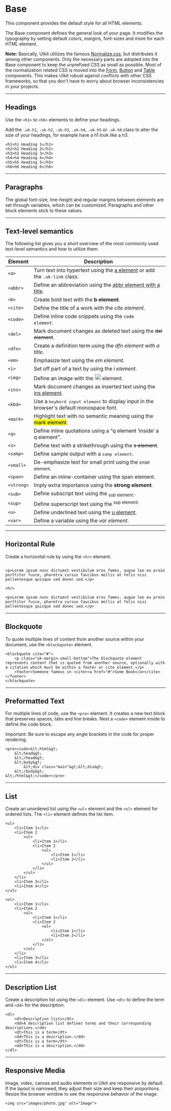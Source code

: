 # Base

<p class="uk-text-lead">This component provides the default style for all HTML elements.</p>

The Base component defines the general look of your page. It modifies the typography by setting default colors, margins, font-sizes and more for each HTML element.

**Note:** Basically, UIkit utilizes the famous [Normalize.css](http://necolas.github.io/normalize.css/), but distributes it among other components. Only the necessary parts are adopted into the Base component to keep the unprefixed CSS as small as possible. Most of the normalization related CSS is moved into the [Form](form.md), [Button](button.md) and [Table](table.md) components. This makes UIkit robust against conflicts with other CSS frameworks, so that you don't have to worry about browser inconsistencies in your projects.

***

## Headings

Use the `<h1>` to `<h6>` elements to define your headings.

Add the `.uk-h1`, `.uk-h2`, `.uk-h3`, `.uk-h4`, `.uk-h5` or `.uk-h6` class to alter the size of your headings, for example have a h1 look like a h3.

```example
<h1>h1 Heading 1</h1>
<h2>h2 Heading 2</h2>
<h3>h3 Heading 3</h3>
<h4>h4 Heading 4</h4>
<h5>h5 Heading 5</h5>
<h6>h6 Heading 6</h6>
```

***

## Paragraphs

The global font-size, line-height and regular margins between elements are set through variables, which can be customized. Paragraphs and other block elements stick to these values.

***

## Text-level semantics

The following list gives you a short overview of the most commonly used text-level semantics and how to utilize them.

| Element  | Description                                                                                               |
|----------|-----------------------------------------------------------------------------------------------------------|
| `<a>`      | Turn text into hypertext using the <a href="#">a element</a> or add the `.uk-link` class.                                             |
| `<abbr>`   | Define an abbreviation using the <abbr title="Title Text">abbr element with a title</abbr>.               |
| `<b>`      | Create bold text with the <b>b element</b>.                                                               |
| `<cite>`   | Define the title of a work with the <cite>cite element</cite>.                                           |
| `<code>`   | Define inline code snippets using the <code>code element</code>.                                          |
| `<del>`    | Mark document changes as deleted text using the <del>del element</del>.                                   |
| `<dfn>`    | Create a definition term using the <dfn title="Defines a definition term">dfn element with a title</dfn>. |
| `<em>`     | Emphasize text using the <em>em element</em>.                                                             |
| `<i>`      | Set off part of a text by using the <i>i element</i>.                                                      |
| `<img>`    | Define an image with the <img width="20" src="../docs/images/dark.jpg"> element.             |
| `<ins>`    | Mark document changes as inserted text using the <ins>ins element</ins>.                                  |
| `<kbd>`    | Use a <kbd>keybord input element</kbd> to display input in the browser's default monospace font.        |
| `<mark>`   | Highlight text with no semantic meaning using the <mark>mark element</mark>.                              |
| `<q>`      | Define inline quotations using a <q>q element <q>inside</q> a q element</q>.                              |
| `<s>`      | Define text with a strikethrough using the <s>s element</s>.                                              |
| `<samp>`   | Define sample output with a <samp>samp element</samp>.                                                    |
| `<small>`  | De-emphasize text for small print using the <small>small element</small>.                                 |
| `<span>`   | Define an inline-container using the <span>span element</span>.                                           |
| `<strong>` | Imply extra importance using the <strong>strong element</strong>.                                     |
| `<sub>`    | Define subscript text using the <sub>sub element.</sub>.                                                              |
| `<sup>`    | Define superscript text using the <sup>sup element.</sup>                                                 |
| `<u>`      | Define underlined text using the <u>u element</u>.                                                        |
| `<var>`    | Define a variable using the <var>var element</var>.                                                       |

***

## Horizontal Rule

Create a horizontal rule by using the `<hr>` element.

```example

<p>Lorem ipsum nunc dictumst vestibulum eros fames, augue leo eu proin porttitor fusce, pharetra cursus faucibus mollis at felis nisi pellentesque quisque sed donec sed.</p>

<hr>

<p>Lorem ipsum nunc dictumst vestibulum eros fames, augue leo eu proin porttitor fusce, pharetra cursus faucibus mollis at felis nisi pellentesque quisque sed donec sed.</p>

```

***

## Blockquote

To quote multiple lines of content from another source within your document, use the `<blockquote>` element.

```example
<blockquote cite="#">
    <p class="uk-margin-small-bottom">The blockquote element represents content that is quoted from another source, optionally with a citation which must be within a footer or cite element.</p>
    <footer>Someone famous in <cite><a href="#">Some Book</a></cite></footer>
</blockquote>
```

***

## Preformatted Text

For multiple lines of code, use the `<pre>` element. It creates a new text block that preserves spaces, tabs and line breaks. Nest a `<code>` element inside to define the code block.

Important: Be sure to escape any angle brackets in the code for proper rendering.

```example
<pre><code>&lt;html&gt;
    &lt;head&gt;
    &lt;/head&gt;
    &lt;body&gt;
        &lt;div class="main"&gt;&lt;div&gt;
    &lt;/body&gt;
&lt;/html&gt;</code></pre>
```

***

## List

Create an unordered list using the `<ul>` element and the `<ol>` element for ordered lists. The `<li>` element defines the list item.

```example
<ul>
    <li>Item 1</li>
    <li>Item 2
        <ul>
            <li>Item 1</li>
            <li>Item 2
                <ul>
                    <li>Item 1</li>
                    <li>Item 2</li>
                </ul>
            </li>
        </ul>
    </li>
    <li>Item 3</li>
    <li>Item 4</li>
</ul>
```

```example
<ol>
    <li>Item 1</li>
    <li>Item 2
        <ol>
            <li>Item 1</li>
            <li>Item 2
                <ol>
                    <li>Item 1</li>
                    <li>Item 2</li>
                </ol>
            </li>
        </ol>
    </li>
    <li>Item 3</li>
    <li>Item 4</li>
</ol>
```

***

## Description List

Create a description list using the `<dl>` element. Use `<dt>` to define the term and `<dd>` for the description.

```example
<dl>
    <dt>Description lists</dt>
    <dd>A description list defines terms and their corresponding descriptions.</dd>
    <dt>This is a term</dt>
    <dd>This is a description.</dd>
    <dt>This is a term</dt>
    <dd>This is a description.</dd>
</dl>
```

***

## Responsive Media

Image, video, canvas and audio elements in UIkit are responsive by default. If the layout is narrowed, they adjust their size and keep their proportions. Resize the browser window to see the responsive behavior of the image.

```example
<img src="images/photo.jpg" alt="Image">
```
